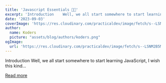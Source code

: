 ```yaml
---
title: 'Javascript Essentials 🧑‍💻'
excerpt: 'Introduction    Well, we all start somewhere to start learning JavaScript, I wish this kind...'
date: '2023-09-03'
coverImage: 'https://res.cloudinary.com/practicaldev/image/fetch/s--LSNM2B5M--/c_imagga_scale,f_auto,fl_progressive,h_420,q_auto,w_1000/https://dev-to-uploads.s3.amazonaws.com/uploads/articles/cikhxmaw2liabhjj4ojp.JPG'
author:
  name: Koders
  picture: "assets/blog/authors/koders.png"
ogImage:
  url: 'https://res.cloudinary.com/practicaldev/image/fetch/s--LSNM2B5M--/c_imagga_scale,f_auto,fl_progressive,h_420,q_auto,w_1000/https://dev-to-uploads.s3.amazonaws.com/uploads/articles/cikhxmaw2liabhjj4ojp.JPG'
---
```


Introduction    Well, we all start somewhere to start learning JavaScript, I wish this kind...

[Read more](https://dev.to/localhostd3veloper/javascript-essentials-40he)

